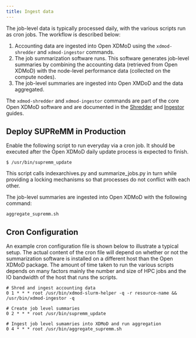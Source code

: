 ```yaml
---
title: Ingest data
---
```


The job-level data is typically processed daily, with the various scripts run as cron jobs. The workflow is described below:

1. Accounting data are ingested into Open XDMoD using the `xdmod-shredder` and `xdmod-ingestor` commands.
1. The job summarization software runs. This software generates job-level summaries by combining the accounting data (retrieved from Open XDMoD) with the node-level performance data (collected on the compute nodes).
1. The job-level summaries are ingested into Open XMDoD and the data aggregated.

The `xdmod-shredder` and `xdmod-ingestor` commands are part of the core Open XDMoD software and are documented in the [Shredder](http://open.xdmod.org/shredder.html) and [Ingestor](http://open.xdmod.org/ingestor.html) guides.

Deploy SUPReMM in Production
--------------------------------

Enable the following script to run everyday via a cron job.  It should be executed
after the Open XDMoD daily update process is expected to finish.

    $ /usr/bin/supremm_update

This script calls indexarchives.py and summarize_jobs.py in turn while providing a
locking mechanisms so that processes do not conflict with each other.

The job-level summaries are ingested into Open XDMoD with the following command:

    aggregate_supremm.sh

Cron Configuration
------------------

An example cron configuration file is shown below to illustrate a typical
setup. The actual content of the cron file will depend on whether or not the
summarization software is installed on a different host than the Open XDMoD
package. The amount of time taken to run the various scripts depends on many
factors mainly the number and size of HPC jobs and the IO bandwidth of the host
that runs the scripts.

    # Shred and ingest accounting data
    0 1 * * * root /usr/bin/xdmod-slurm-helper -q -r resource-name && /usr/bin/xdmod-ingestor -q

    # Create job level summaries
    0 2 * * * root /usr/bin/supremm_update

    # Ingest job level sumamries into XDMoD and run aggregation
    0 4 * * * root /usr/bin/aggregate_supremm.sh
